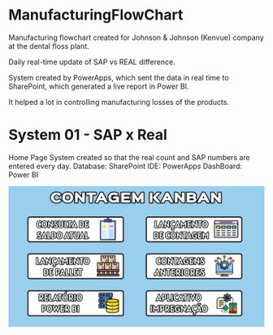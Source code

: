# ManufacturingFlowChart

Manufacturing flowchart created for Johnson & Johnson (Kenvue) company at the dental floss plant.

Daily real-time update of SAP vs REAL difference.

System created by PowerApps, which sent the data in real time to SharePoint, which generated a live report in Power BI.

It helped a lot in controlling manufacturing losses of the products.

# System 01 - SAP x Real

Home Page
System created so that the real count and SAP numbers are entered every day.
Database: SharePoint
IDE: PowerApps
DashBoard: Power BI

![homepage](Captura%20de%20tela%202024-04-22%20152251.png)







